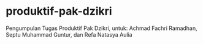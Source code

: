 # produktif-pak-dzikri
Pengumpulan Tugas Produktif Pak Dzikri, untuk: Achmad Fachri Ramadhan, Septu Muhammad Guntur, dan Refa Natasya Aulia
